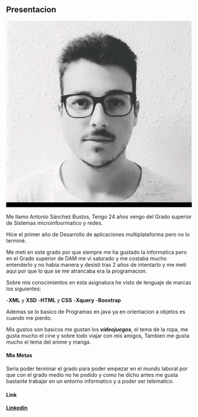 ## **Presentacion**


![YO](1668067889737.jpg)


Me llamo Antonio Sánchez Bustos, Tengo 24 años vengo del Grado superior de Sistemas microinfoormatico y redes.

Hice el primer año de Desarrollo de aplicaciones multiplataforma pero no lo terminé.

Me meti en este grado por que siempre me ha gustado la informatica pero en el Grado superior de DAM me vi saturado y me costaba mucho entenderlo y no habia manera y desisti tras 2 años de intentarlo y me meti aqui por que lo que se me atrancaba era la programacion.

Sobre mis conocimientos en esta asignatura he visto de lenguaje de marcas los siguientes:

-**XML** y **XSD**
-**HTML** y **CSS**
-**Xquery**
-**Boostrap**

Ademas se lo basico de Programas en java ya en orientacion a objetos es cuando me pierdo.


Mis gustos son basicos me gustan los **_videojuegos_**, el tema de la ropa, me gusta mucho el cine y sobre todo viajar con mis amigos, Tambien me gusta mucho el tema del anime y manga.



#### **Mis Metas**

Seria poder terminar el grado para poder empezar en el mundo laboral por que con el grado medio no he podido y como he dicho antes me gusta bastante trabajar en un entorno informatico y a poder ser telematico.


#### **Link**
[**Linkedin**](https://www.linkedin.com/in/antonio-s%C3%A1nchez-bustos-291302269/)